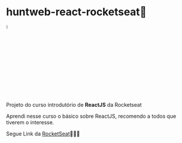 # huntweb-react-rocketseat🚀

<img src="https://upload.wikimedia.org/wikipedia/commons/thumb/a/a7/React-icon.svg/200px-React-icon.svg.png" width="5%">

Projeto do curso introdutório de **ReactJS** da Rocketseat

Aprendi nesse curso o básico sobre ReactJS, recomendo a todos que tiverem o interesse.

Segue Link da [RocketSeat](https://rocketseat.com.br)🚀🚀🚀
